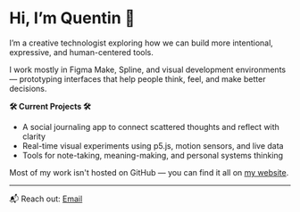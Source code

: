 <!--
**qr3naud/qr3naud** is a ✨ _special_ ✨ repository because its `README.md` (this file) appears on your GitHub profile.


- 🔭 I’m currently working on ...
- 🌱 I’m currently learning ...
- 👯 I’m looking to collaborate on ...
- 🤔 I’m looking for help with ...
- 💬 Ask me about ...
- 📫 How to reach me: ...
Here are some ideas to get you started:
- 😄 Pronouns: ...
- ⚡ Fun fact: ...
-->

# Hi, I’m Quentin 👋

I’m a creative technologist exploring how we can build more intentional, expressive, and human-centered tools.

I work mostly in Figma Make, Spline, and visual development environments — prototyping interfaces that help people think, feel, and make better decisions.

**🛠 Current Projects 🛠**
- A social journaling app to connect scattered thoughts and reflect with clarity  
- Real-time visual experiments using p5.js, motion sensors, and live data  
- Tools for note-taking, meaning-making, and personal systems thinking

Most of my work isn't hosted on GitHub — you can find it all on [my website](https://qrenaud.com).

---

📬 Reach out: [Email](mailto:reno.quentin@gmail.com)

